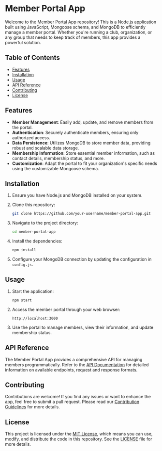 # Member Portal App

Welcome to the Member Portal App repository! This is a Node.js application built using JavaScript, Mongoose schema, and MongoDB to efficiently manage a member portal. Whether you're running a club, organization, or any group that needs to keep track of members, this app provides a powerful solution.

## Table of Contents

- [Features](#features)
- [Installation](#installation)
- [Usage](#usage)
- [API Reference](#api-reference)
- [Contributing](#contributing)
- [License](#license)

## Features

- **Member Management**: Easily add, update, and remove members from the portal.
- **Authentication**: Securely authenticate members, ensuring only authorized access.
- **Data Persistence**: Utilizes MongoDB to store member data, providing robust and scalable data storage.
- **Membership Information**: Store essential member information, such as contact details, membership status, and more.
- **Customization**: Adapt the portal to fit your organization's specific needs using the customizable Mongoose schema.

## Installation

1. Ensure you have Node.js and MongoDB installed on your system.
2. Clone this repository:

   ```bash
   git clone https://github.com/your-username/member-portal-app.git
   ```

3. Navigate to the project directory:

   ```bash
   cd member-portal-app
   ```

4. Install the dependencies:

   ```bash
   npm install
   ```

5. Configure your MongoDB connection by updating the configuration in `config.js`.

## Usage

1. Start the application:

   ```bash
   npm start
   ```

2. Access the member portal through your web browser:

   ```
   http://localhost:3000
   ```

3. Use the portal to manage members, view their information, and update membership status.

## API Reference

The Member Portal App provides a comprehensive API for managing members programmatically. Refer to the [API Documentation](API.md) for detailed information on available endpoints, request and response formats.

## Contributing

Contributions are welcome! If you find any issues or want to enhance the app, feel free to submit a pull request. Please read our [Contribution Guidelines](CONTRIBUTING.md) for more details.

## License

This project is licensed under the [MIT License](LICENSE), which means you can use, modify, and distribute the code in this repository. See the [LICENSE](LICENSE) file for more details.
